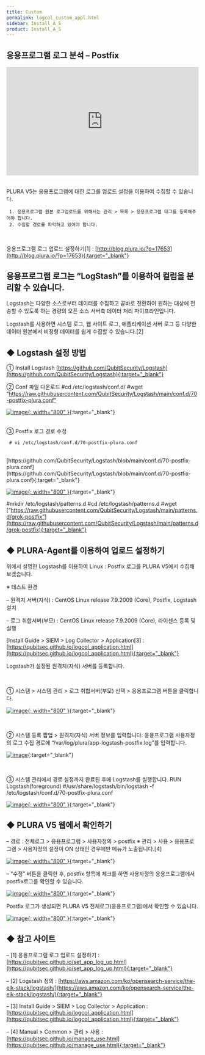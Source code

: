 ```yaml
---
title: Custom
permalink: logcol_custom_appl.html
sidebar: Install_A_S
product: Install_A_S
---
```


## 응용프로그램 로그 분석 – Postfix

<style>.embed-container { position: relative; padding-bottom: 56.25%; height: 0; overflow: hidden; max-width: 100%; } .embed-container iframe, .embed-container object, .embed-container embed { position: absolute; top: 0; left: 0; width: 100%; height: 100%; }</style><div class='embed-container'><iframe src='https://www.youtube.com/embed/YmWLsadlIdM' frameborder='0' allowfullscreen></iframe></div>

<br />

PLURA V5는 응용프로그램에 대한 로그를 업로드 설정을 이용하여 수집할 수 있습니다.

     1. 응용프로그램 원본 로그업로드를 위해서는 관리 > 목록 > 응용프로그램 태그를 등록해주어야 합니다.
     2. 수집할 경로를 파악하고 있어야 합니다.

<br />

응용프로그램 로그 업로드 설정하기[1] : [http://blog.plura.io/?p=17653](http://blog.plura.io/?p=17653){:target="_blank"}

## 응용프로그램 로그는 “LogStash”를 이용하여 컬럼을 분리할 수 있습니다.

Logstash는 다양한 소스로부터 데이터를 수집하고 곧바로 전환하여 원하는 대상에 전송할 수 있도록 하는 경량의 오픈 소스 서버측 데이터 처리 파이프라인입니다.

Logstash를 사용하면 시스템 로그, 웹 사이트 로그, 애플리케이션 서버 로그 등 다양한 데이터 원본에서 비정형 데이터를 쉽게 수집할 수 있습니다.[2]

## ◆ Logstash 설정 방법

① Install Logstash
[https://github.com/QubitSecurity/Logstash](https://github.com/QubitSecurity/Logstash){:target="_blank"}

② Conf 파일 다운로드
#cd /etc/logstash/conf.d/
#wget “https://raw.githubusercontent.com/QubitSecurity/Logstash/main/conf.d/70-postfix-plura.conf”

[![image](/docs/images/Ins_G/LogCol_Customapp/1.png){: width="800" }](/docs/images/Ins_G/LogCol_Customapp/1.png){:target="_blank"}

<br />
③ Postfix 로그 경로 수정

     # vi /etc/logstash/conf.d/70-postfix-plura.conf

<br />
[https://github.com/QubitSecurity/Logstash/blob/main/conf.d/70-postfix-plura.conf](https://github.com/QubitSecurity/Logstash/blob/main/conf.d/70-postfix-plura.conf){:target="_blank"}
<br />

[![image](/docs/images/Ins_G/LogCol_Customapp/2.png){: width="800" }](/docs/images/Ins_G/LogCol_Customapp/2.png){:target="_blank"}

#mkdir /etc/logstash/patterns.d
#cd /etc/logstash/patterns.d
#wget [“https://raw.githubusercontent.com/QubitSecurity/Logstash/main/patterns.d/grok-postfix”](https://raw.githubusercontent.com/QubitSecurity/Logstash/main/patterns.d/grok-postfix){:target="_blank"}

## ◆ PLURA-Agent를 이용하여 업로드 설정하기

위에서 설명한 Logstash를 이용하여 Linux : Postfix 로그를 PLURA V5에서 수집해보겠습니다.

※ 테스트 환경

– 원격지 서버(자식) : CentOS Linux release 7.9.2009 (Core), Postfix, Logstash 설치

– 로그 취합서버(부모) : CentOS Linux release 7.9.2009 (Core), 라이센스 등록 및 실행

[Install Guide > SIEM > Log Collector > Application[3] : [https://qubitsec.github.io/logcol_application.html](https://qubitsec.github.io/logcol_application.html){:target="_blank"}

Logstash가 설정된 원격지(자식) 서버를 등록합니다.

<br />

  ① 시스템  > 시스템 관리 > 로그 취합서버(부모) 선택 > 응용프로그램 버튼을 클릭합니다.  

[![image](/docs/images/Ins_G/LogCol_Customapp/3.png){: width="800" }](/docs/images/Ins_G/LogCol_Customapp/3.png){:target="_blank"}

<br />

  ② 시스템 등록 팝업 > 원격지(자식) 서버 정보를 입력합니다.
응용프로그램 사용자정의 로그 수집 경로에 “/var/log/plura/app-logstash-postfix.log”를 입력합니다.

[![image](/docs/images/Ins_G/LogCol_Customapp/4.png)](/docs/images/Ins_G/LogCol_Customapp/4.png){:target="_blank"}

<br />

 ③ 시스템 관리에서 경로 설정까지 완료된 후에 Logstash를 실행합니다.
 RUN Logstash(foreground)
 #/usr/share/logstash/bin/logstash -f /etc/logstash/conf.d/70-postfix-plura.conf    

[![image](/docs/images/Ins_G/LogCol_Customapp/5.png){: width="800" }](/docs/images/Ins_G/LogCol_Customapp/5.png){:target="_blank"}

## ◆ PLURA V5 웹에서 확인하기

– 경로 : 전체로그 > 응용프로그램 > 사용자정의 > postfix
※ 관리 > 사용 > 응용프로그램 > 사용자정의 설정이 ON 상태인 경우에만 메뉴가 노출됩니다.[4]

[![image](/docs/images/Ins_G/LogCol_Customapp/6.png){: width="800" }](/docs/images/Ins_G/LogCol_Customapp/6.png){:target="_blank"}

– “수정” 버튼을 클릭한 후, postfix 항목에 체크를 하면 사용자정의 응용프로그램에서 postfix로그를 확인할 수 있습니다.


[![image](/docs/images/Ins_G/LogCol_Customapp/7.png){: width="800" }](/docs/images/Ins_G/LogCol_Customapp/7.png){:target="_blank"}

Postfix 로그가 생성되면 PLURA V5 전체로그(응용프로그램)에서 확인할 수 있습니다.

[![image](/docs/images/Ins_G/LogCol_Customapp/8.png){: width="800" }](/docs/images/Ins_G/LogCol_Customapp/8.png){:target="_blank"}

## ◆ 참고 사이트
– [1] 응용프로그램 로그 업로드 설정하기 : [https://qubitsec.github.io/set_app_log_up.html](https://qubitsec.github.io/set_app_log_up.html){:target="_blank"}

– [2] Logstash 정의 : [https://aws.amazon.com/ko/opensearch-service/the-elk-stack/logstash/](https://aws.amazon.com/ko/opensearch-service/the-elk-stack/logstash/){:target="_blank"}

– [3] Install Guide > SIEM > Log Collector > Application : [https://qubitsec.github.io/logcol_application.html](https://qubitsec.github.io/logcol_application.html){:target="_blank"}

– [4] Manual > Common > 관리 > 사용 : [https://qubitsec.github.io/manage_use.html](https://qubitsec.github.io/manage_use.html){:target="_blank"}